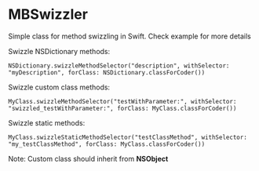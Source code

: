 MBSwizzler
==========

Simple class for method swizzling in Swift. Check example for more details

Swizzle NSDictionary methods:

```NSDictionary.swizzleMethodSelector("description", withSelector: "myDescription", forClass: NSDictionary.classForCoder())```

Swizzle custom class methods:

```MyClass.swizzleMethodSelector("testWithParameter:", withSelector: "swizzled_testWithParameter:", forClass: MyClass.classForCoder())```

Swizzle static methods:

```MyClass.swizzleStaticMethodSelector("testClassMethod", withSelector: "my_testClassMethod", forClass: MyClass.classForCoder())```

Note: Custom class should inherit from **NSObject**
